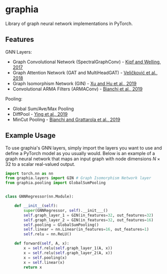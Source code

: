# graphia
Library of graph neural network implementations in PyTorch.

## Features

GNN Layers:
- Graph Convolutional Network (SpectralGraphConv) - [Kipf and Welling, 2017](https://arxiv.org/abs/1609.02907)
- Graph Attention Network (GAT and MultiHeadGAT) - [Veličković et al., 2018](https://arxiv.org/abs/1710.10903)
- Graph Isomorphism Network (GIN) - [Xu and Hu et al., 2019](https://arxiv.org/abs/1810.00826)
- Convolutional ARMA Filters (ARMAConv) - [Bianchi et al., 2019](https://arxiv.org/abs/1901.01343)

Pooling:
- Global Sum/Ave/Max Pooling
- DiffPool - [Ying et al., 2019](https://arxiv.org/abs/1806.08804)
- MinCut Pooling - [Bianchi and Grattarola et al., 2019](https://arxiv.org/abs/1907.00481)

## Example Usage

To use graphia's GNN layers, simply import the layers you want to use and define a PyTorch model as you usually would. Below is an example of a graph neural network that maps an input graph with node dimensions $N \times 32$ to a scalar real-valued output.

```python
import torch.nn as nn
from graphia.layers import GIN # Graph Isomorphism Network layer
from graphia.pooling import GlobalSumPooling


class GNNRegressor(nn.Module):

    def __init__(self):
        super(GNNRegressor, self).__init___()
        self.graph_layer_1 = GIN(in_features=32, out_features=32)
        self.graph_layer_2 = GIN(in_features=32, out_features=16)
        self.pooling = GlobalSumPooling()
        self.linear = nn.Linear(in_features=16, out_features=1)
        self.relu = nn.ReLU()

    def forward(self, A, x):
        x = self.relu(self.graph_layer_1(A, x))
        x = self.relu(self.graph_layer_2(A, x))
        x = self.pooling(x)
        x = self.linear(x)
        return x

```